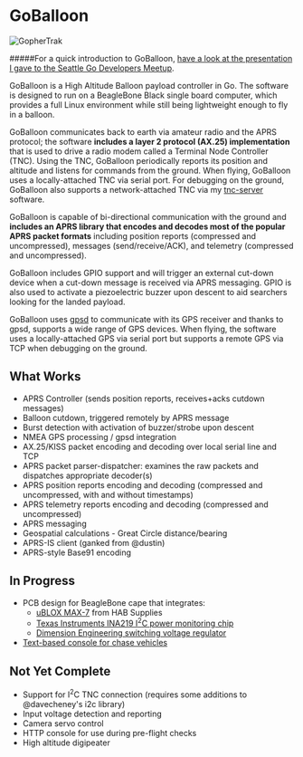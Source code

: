 GoBalloon
=========
![GopherTrak](https://dl.dropboxusercontent.com/u/16837290/Ham%20Radio/gophertrak.png)

#####For a quick introduction to GoBalloon, [have a look at the presentation I gave to the Seattle Go Developers Meetup](https://speakerdeck.com/chrissnell/goballoon-automating-a-high-altitude-balloon-payload-with-go).

GoBalloon is a High Altitude Balloon payload controller in Go.   The software is designed to run on a BeagleBone Black single board computer, which provides a full Linux environment while still being lightweight enough to fly in a balloon.  

GoBalloon communicates back to earth via amateur radio and the APRS protocol; the software **includes a layer 2 protocol (AX.25) implementation** that is used to drive a radio modem called a Terminal Node Controller (TNC).  Using the TNC, GoBalloon periodically reports its position and altitude and listens for commands from the ground.  When flying, GoBalloon uses a locally-attached TNC via serial port.  For debugging on the ground, GoBalloon also supports a network-attached TNC via my [tnc-server](https://github.com/chrissnell/tnc-server) software.

GoBalloon is capable of bi-directional communication with the ground and **includes an APRS library that encodes and decodes most of the popular APRS packet formats** including position reports (compressed and uncompressed), messages (send/receive/ACK), and telemetry (compressed and uncompressed).

GoBalloon includes GPIO support and will trigger an external cut-down device when a cut-down message is received via APRS messaging.  GPIO is also used to activate a piezoelectric buzzer upon descent to aid searchers looking for the landed payload.

GoBalloon uses [gpsd](www.catb.org/gpsd/) to communicate with its GPS receiver and thanks to gpsd, supports a wide range of GPS devices.  When flying, the software uses a locally-attached GPS via serial port but supports a remote GPS via TCP when debugging on the ground.

What Works
----------
* APRS Controller (sends position reports, receives+acks cutdown messages)
* Balloon cutdown, triggered remotely by APRS message
* Burst detection with activation of buzzer/strobe upon descent
* NMEA GPS processing / gpsd integration
* AX.25/KISS packet encoding and decoding over local serial line and TCP
* APRS packet parser-dispatcher: examines the raw packets and dispatches appropriate decoder(s)
* APRS position reports encoding and decoding (compressed and uncompressed, with and without timestamps)
* APRS telemetry reports encoding and decoding (compressed and uncompressed)
* APRS messaging
* Geospatial calculations - Great Circle distance/bearing
* APRS-IS client (ganked from @dustin)
* APRS-style Base91 encoding

In Progress
-----------
* PCB design for BeagleBone cape that integrates:
  * [uBLOX MAX-7](http://ava.upuaut.net/store/index.php?route=product/product&product_id=51) from HAB Supplies
  * [Texas Instruments INA219 I<sup>2</sup>C power monitoring chip](http://www.ti.com/lit/ds/symlink/ina219.pdf)
  * [Dimension Engineering switching voltage regulator](https://www.dimensionengineering.com/products/de-sw050)
* [Text-based console for chase vehicles](https://github.com/chrissnell/gophertrak)

Not Yet Complete
----------------
* Support for I<sup>2</sup>C TNC connection (requires some additions to @davecheney's i2c library)
* Input voltage detection and reporting
* Camera servo control
* HTTP console for use during pre-flight checks
* High altitude digipeater
